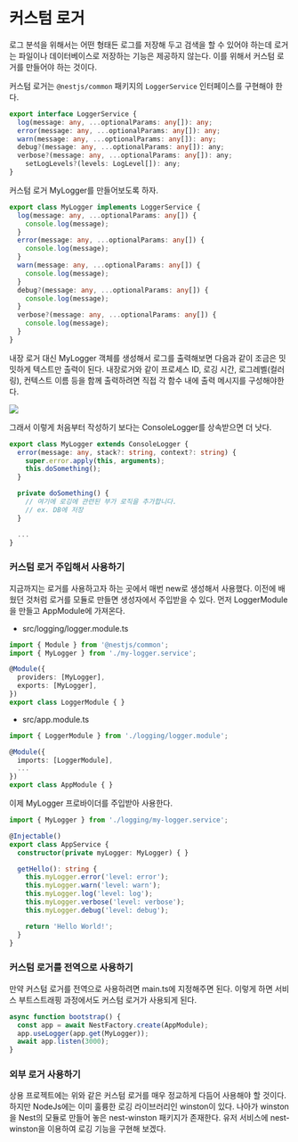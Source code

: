 # 커스텀 로거

로그 분석을 위해서는 어떤 형태든 로그를 저장해 두고 검색을 할 수 있어야 하는데 로거는 파일이나 데이터베이스로 저장하는 기능은 제공하지 않는다. 이를 위해서 커스텀 로거를 만들어야 하는 것이다.  

커스텀 로거는 `@nestjs/common` 패키지의 `LoggerService` 인터페이스를 구현해야 한다.  

```ts
export interface LoggerService {
  log(message: any, ...optionalParams: any[]): any;
  error(message: any, ...optionalParams: any[]): any;
  warn(message: any, ...optionalParams: any[]): any;
  debug?(message: any, ...optionalParams: any[]): any;
  verbose?(message: any, ...optionalParams: any[]): any;
    setLogLevels?(levels: LogLevel[]): any;
}
```

커스텀 로거 MyLogger를 만들어보도록 하자.

```ts
export class MyLogger implements LoggerService {
  log(message: any, ...optionalParams: any[]) {
    console.log(message);
  }
  error(message: any, ...optionalParams: any[]) {
    console.log(message);
  }
  warn(message: any, ...optionalParams: any[]) {
    console.log(message);
  }
  debug?(message: any, ...optionalParams: any[]) {
    console.log(message);
  }
  verbose?(message: any, ...optionalParams: any[]) {
    console.log(message);
  }
}
```

내장 로거 대신 MyLogger 객체를 생성해서 로그를 출력해보면 다음과 같이 조금은 밋밋하게 텍스트만 출력이 된다. 내장로거와 같이 프로세스 ID, 로깅 시간, 로그레벨(컬러링), 컨텍스트 이름 등을 함께 출력하려면 직접 각 함수 내에 출력 메시지를 구성해야한다.  

![](https://wikidocs.net/images/page/158641/3.png)

그래서 이렇게 처음부터 작성하기 보다는 ConsoleLogger를 상속받으면 더 낫다.

```ts
export class MyLogger extends ConsoleLogger {
  error(message: any, stack?: string, context?: string) {
    super.error.apply(this, arguments);
    this.doSomething();
  }

  private doSomething() {
    // 여기에 로깅에 관련된 부가 로직을 추가합니다.
    // ex. DB에 저장    
  }

  ...
}
```

### 커스텀 로거 주입해서 사용하기

지금까지는 로거를 사용하고자 하는 곳에서 매번 new로 생성해서 사용했다. 이전에 배웠던 것처럼 로거를 모듈로 만들면 생성자에서 주입받을 수 있다. 먼저 LoggerModule을 만들고 AppModule에 가져온다.

- src/logging/logger.module.ts

```ts
import { Module } from '@nestjs/common';
import { MyLogger } from './my-logger.service';

@Module({
  providers: [MyLogger],
  exports: [MyLogger],
})
export class LoggerModule { }
```

- src/app.module.ts

```ts
import { LoggerModule } from './logging/logger.module';

@Module({
  imports: [LoggerModule],
  ...
})
export class AppModule { }
```

이제 MyLogger 프로바이더를 주입받아 사용한다.

```ts
import { MyLogger } from './logging/my-logger.service';

@Injectable()
export class AppService {
  constructor(private myLogger: MyLogger) { }

  getHello(): string {
    this.myLogger.error('level: error');
    this.myLogger.warn('level: warn');
    this.myLogger.log('level: log');
    this.myLogger.verbose('level: verbose');
    this.myLogger.debug('level: debug');

    return 'Hello World!';
  }
}
```

### 커스텀 로거를 전역으로 사용하기

만약 커스텀 로거를 전역으로 사용하려면 main.ts에 지정해주면 된다. 이렇게 하면 서비스 부트스트래핑 과정에서도 커스텀 로거가 사용되게 된다.

```ts
async function bootstrap() {
  const app = await NestFactory.create(AppModule);
  app.useLogger(app.get(MyLogger));
  await app.listen(3000);
}
```

### 외부 로거 사용하기

상용 프로젝트에는 위와 같은 커스텀 로거를 매우 정교하게 다듬어 사용해야 할 것이다. 하지만 NodeJs에는 이미 훌륭한 로깅 라이브러리인 winston이 있다. 나아가 winston을 Nest의 모듈로 만들어 놓은 nest-winston 패키지가 존재한다. 유저 서비스에 nest-winston을 이용하여 로깅 기능을 구현해 보겠다.
